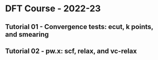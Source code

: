 # DFT Course - 2022-23
## Tutorial 01 - Convergence tests: ecut, k points, and smearing
## Tutorial 02 - pw.x: scf, relax, and vc-relax
